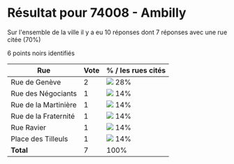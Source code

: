 # Résultat pour 74008 - Ambilly

Sur l'ensemble de la ville il y a eu 10 réponses dont 7 réponses avec une rue citée (70%)

6 points noirs identifiés

| Rue | Vote | % / les rues cités|
|-----|------|-------------------|
| Rue de Genève | 2 | <img src="../../img/bar_28.gif" />&nbsp;28%|
| Rue des Négociants | 1 | <img src="../../img/bar_14.gif" />&nbsp;14%|
| Rue de la Martinière | 1 | <img src="../../img/bar_14.gif" />&nbsp;14%|
| Rue de la Fraternité | 1 | <img src="../../img/bar_14.gif" />&nbsp;14%|
| Rue Ravier | 1 | <img src="../../img/bar_14.gif" />&nbsp;14%|
| Place des Tilleuls | 1 | <img src="../../img/bar_14.gif" />&nbsp;14%|
| **Total** | 7 | 100%|
